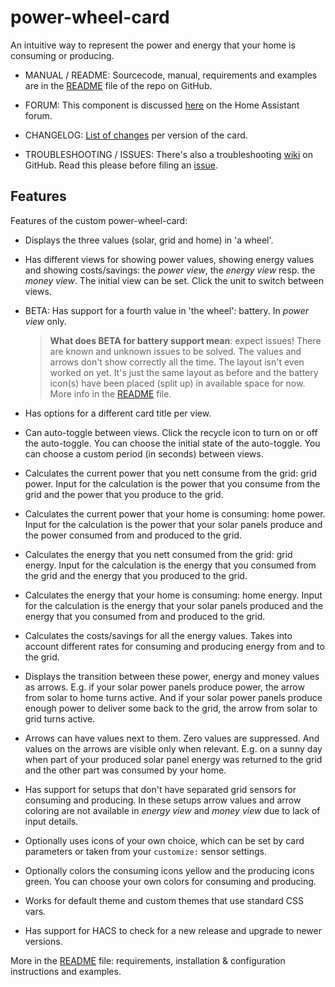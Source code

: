 power-wheel-card
====

An intuitive way to represent the power and energy that your home is consuming or producing.

* MANUAL / README: Sourcecode, manual, requirements and examples are in the <a href="https://github.com/gurbyz/power-wheel-card">README</a> file of the repo on GitHub.

* FORUM: This component is discussed <a href="https://community.home-assistant.io/t/lovelace-power-wheel-card/82374">here</a> on the Home Assistant forum.
* CHANGELOG: <a href="https://github.com/gurbyz/power-wheel-card/blob/master/CHANGELOG.md">List of changes</a> per version of the card.
* TROUBLESHOOTING / ISSUES: There's also a troubleshooting <a href="https://github.com/gurbyz/power-wheel-card/wiki/Troubleshooting-guide">wiki</a> on GitHub. Read this please before filing an <a href="https://github.com/gurbyz/power-wheel-card/issues/new/choose">issue</a>.

## Features
Features of the custom power-wheel-card:
* Displays the three values (solar, grid and home) in 'a wheel'.

* Has different views for showing power values, showing energy values and showing costs/savings: the *power view*, the *energy view* resp. the *money view*.
  The initial view can be set. Click the unit to switch between views.
* BETA: Has support for a fourth value in 'the wheel': battery. In *power view* only. 
    > **What does BETA for battery support mean**: expect issues! There are known and unknown issues to be solved. The values and arrows don't show correctly all the time. The layout isn't even worked on yet. It's just the same layout as before and the battery icon(s) have been placed (split up) in available space for now. More info in the <a href="https://github.com/gurbyz/power-wheel-card">README</a> file.

* Has options for a different card title per view.
* Can auto-toggle between views.
  Click the recycle icon to turn on or off the auto-toggle.
  You can choose the initial state of the auto-toggle.
  You can choose a custom period (in seconds) between views.
* Calculates the current power that you nett consume from the grid: grid power.
  Input for the calculation is the power that you consume from the grid and the power that you produce to the grid.
* Calculates the current power that your home is consuming: home power.
  Input for the calculation is the power that your solar panels produce and the power consumed from and produced to the grid.
* Calculates the energy that you nett consumed from the grid: grid energy.
  Input for the calculation is the energy that you consumed from the grid and the energy that you produced to the grid.
* Calculates the energy that your home is consuming: home energy.
  Input for the calculation is the energy that your solar panels produced and the energy that you consumed from and produced to the grid.
* Calculates the costs/savings for all the energy values. Takes into account different rates for consuming and producing energy from and to the grid.
* Displays the transition between these power, energy and money values as arrows.
  E.g. if your solar power panels produce power, the arrow from solar to home turns active.
  And if your solar power panels produce enough power to deliver some back to the grid, the arrow from solar to grid turns active.
* Arrows can have values next to them. Zero values are suppressed. And values on the arrows are visible only when relevant. E.g. on a sunny day when part of your produced solar panel energy was returned to the grid and the other part was consumed by your home.
* Has support for setups that don't have separated grid sensors for consuming and producing.
  In these setups arrow values and arrow coloring are not available in *energy view* and *money view* due to lack of input details.
* Optionally uses icons of your own choice, which can be set by card parameters or taken from your `customize:` sensor settings.
* Optionally colors the consuming icons yellow and the producing icons green. You can choose your own colors for consuming and producing.
* Works for default theme and custom themes that use standard CSS vars.
* Has support for HACS to check for a new release and upgrade to newer versions.

More in the <a href="https://github.com/gurbyz/power-wheel-card">README</a> file: requirements, installation & configuration instructions and examples.

